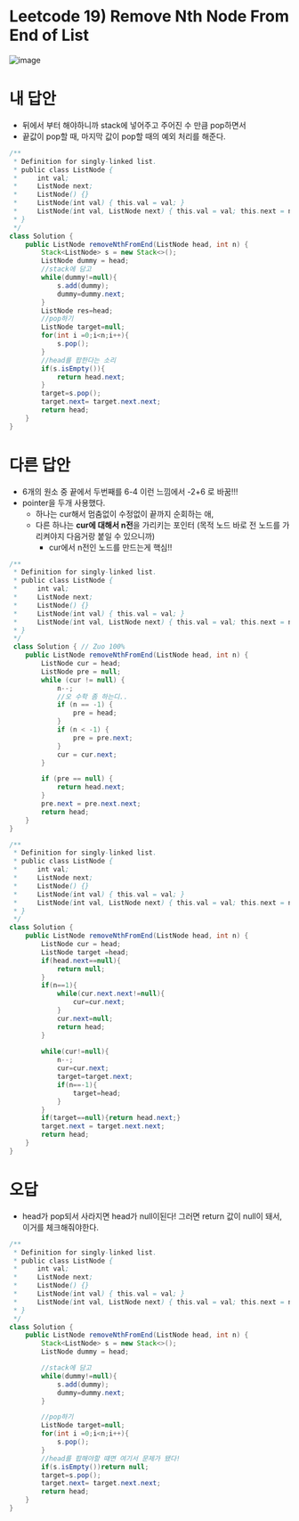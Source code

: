 # Leetcode 19) Remove Nth Node From End of List

![image](https://user-images.githubusercontent.com/37058233/125331591-085f5200-e2fd-11eb-9192-18ff2d9dc8df.png)

# 내 답안

- 뒤에서 부터 해야하니까 stack에 넣어주고 주어진 수 만큼 pop하면서 
- 끝값이 pop할 때, 마지막 값이 pop할 때의 예외 처리를 해준다.

```java
/**
 * Definition for singly-linked list.
 * public class ListNode {
 *     int val;
 *     ListNode next;
 *     ListNode() {}
 *     ListNode(int val) { this.val = val; }
 *     ListNode(int val, ListNode next) { this.val = val; this.next = next; }
 * }
 */
class Solution {
    public ListNode removeNthFromEnd(ListNode head, int n) {
        Stack<ListNode> s = new Stack<>();
        ListNode dummy = head;
        //stack에 담고
        while(dummy!=null){
            s.add(dummy);
            dummy=dummy.next;
        }
        ListNode res=head;
        //pop하기
        ListNode target=null;
        for(int i =0;i<n;i++){
            s.pop();
        }
        //head를 팝한다는 소리
        if(s.isEmpty()){
            return head.next;
        }
        target=s.pop();
        target.next= target.next.next;
        return head;
    }
}
```

#  다른 답안

- 6개의 원소 중 끝에서 두번째를 6-4 이런 느낌에서 -2+6 로 바꿈!!!
- pointer을 두개 사용했다. 
  - 하나는 cur해서 멈춤없이 수정없이 끝까지 순회하는 애, 
  - 다른 하나는 **cur에 대해서 n전**을 가리키는 포인터 (목적 노드 바로 전 노드를 가리켜야지 다음거랑 붙일 수 있으니까)
    - cur에서 n전인 노드를 만드는게 핵심!!

```java
/**
 * Definition for singly-linked list.
 * public class ListNode {
 *     int val;
 *     ListNode next;
 *     ListNode() {}
 *     ListNode(int val) { this.val = val; }
 *     ListNode(int val, ListNode next) { this.val = val; this.next = next; }
 * }
 */
 class Solution { // Zuo 100%
    public ListNode removeNthFromEnd(ListNode head, int n) {
        ListNode cur = head;
        ListNode pre = null;
        while (cur != null) {
            n--;
            //오 수학 좀 하는디..
            if (n == -1) {
                pre = head;
            }
            if (n < -1) {
                pre = pre.next;
            }
            cur = cur.next;
        }

        if (pre == null) {
            return head.next;
        }
        pre.next = pre.next.next;
        return head;
    }
}
```

```java
/**
 * Definition for singly-linked list.
 * public class ListNode {
 *     int val;
 *     ListNode next;
 *     ListNode() {}
 *     ListNode(int val) { this.val = val; }
 *     ListNode(int val, ListNode next) { this.val = val; this.next = next; }
 * }
 */
class Solution {
    public ListNode removeNthFromEnd(ListNode head, int n) {
        ListNode cur = head;
        ListNode target =head;
        if(head.next==null){
            return null;   
        }
        if(n==1){
            while(cur.next.next!=null){
                cur=cur.next;
            }
            cur.next=null;
            return head;
        }
        
        while(cur!=null){
            n--;
            cur=cur.next;
            target=target.next;
            if(n==-1){
                target=head;
            }
        }
        if(target==null){return head.next;}
        target.next = target.next.next;
        return head;
    }
}
```



# 오답

- head가 pop되서 사라지면 head가 null이된다! 그러면 return 값이 null이 돼서, 이거를 체크해줘야한다.

```java
/**
 * Definition for singly-linked list.
 * public class ListNode {
 *     int val;
 *     ListNode next;
 *     ListNode() {}
 *     ListNode(int val) { this.val = val; }
 *     ListNode(int val, ListNode next) { this.val = val; this.next = next; }
 * }
 */
class Solution {
    public ListNode removeNthFromEnd(ListNode head, int n) {
        Stack<ListNode> s = new Stack<>();
        ListNode dummy = head;

        //stack에 담고
        while(dummy!=null){
            s.add(dummy);
            dummy=dummy.next;
        }

        //pop하기
        ListNode target=null;
        for(int i =0;i<n;i++){
            s.pop();
        }
        //head를 팝해야할 떄면 여기서 문제가 됐다! 
        if(s.isEmpty())return null;
        target=s.pop();
        target.next= target.next.next;
        return head;
    }
}
```



